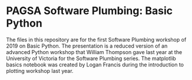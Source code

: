 # PAGSA Software Plumbing: Basic Python

The files in this repository are for the first Software Plumbing workshop of 2019 on Basic Python. The presentation is a reduced version of an advanced Python workshop that William Thompson gave last year at the University of Victoria for the Software Plumbing series. The matplotlib basics notebook was created by Logan Francis during the introduction to plotting workshop last year.
